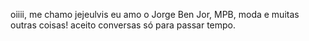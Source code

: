 oiiii, me chamo jejeulvis
eu amo o Jorge Ben Jor, MPB, moda e muitas outras coisas!
aceito conversas só para passar tempo.
